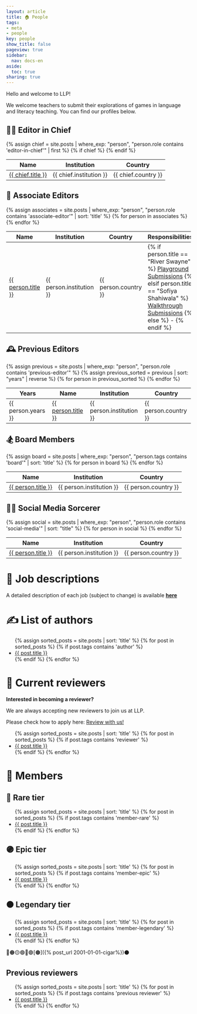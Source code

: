 ```yaml
---
layout: article
title: 🏠 People
tags:
- meta
- people
key: people
show_title: false
pageview: true
sidebar:
  nav: docs-en
aside:
  toc: true
sharing: true
---
```


Hello and welcome to LLP!

We welcome teachers to submit their explorations of games in language and literacy teaching. You can find our profiles below. 

<h2>🕵️‍♂️ Editor in Chief</h2>
<table>
  <thead>
    <tr>
      <th>Name</th>
      <th>Institution</th>
      <th>Country</th>
    </tr>
  </thead>
  <tbody>
    {% assign chief = site.posts | where_exp: "person", "person.role contains 'editor-in-chief'" | first %}
    {% if chief %}
    <tr>
      <td><a href="{{ chief.url }}">{{ chief.title }}</a></td>
      <td>{{ chief.institution }}</td>
      <td>{{ chief.country }}</td>
    </tr>
    {% endif %}
  </tbody>
</table>


<h2>🤝 Associate Editors</h2>
<table>
  <thead>
    <tr>
      <th>Name</th>
      <th>Institution</th>
      <th>Country</th>
      <th>Responsibilities</th>
    </tr>
  </thead>
  <tbody>
    {% assign associates = site.posts | where_exp: "person", "person.role contains 'associate-editor'" | sort: 'title' %}
    {% for person in associates %}
    <tr>
      <td><a href="{{ person.url }}">{{ person.title }}</a></td>
      <td>{{ person.institution }}</td>
      <td>{{ person.country }}</td>
      <td>
        {% if person.title == "River Swayne" %}
          <a href="{% post_url 2018-01-02-submission-guidelines %}">Playground Submissions</a>
        {% elsif person.title == "Sofiya Shahiwala" %}
          <a href="{% post_url 2018-01-02-submission-guidelines %}">Walkthrough Submissions</a>
        {% else %}
          -
        {% endif %}
      </td>
    </tr>
    {% endfor %}
  </tbody>
</table>


<h2>🕰️ Previous Editors</h2>
<table>
  <thead>
    <tr>
      <th>Years</th>
      <th>Name</th>
      <th>Institution</th>
      <th>Country</th>
    </tr>
  </thead>
  <tbody>
    {% assign previous = site.posts | where_exp: "person", "person.role contains 'previous-editor'" %}
    {% assign previous_sorted = previous | sort: "years" | reverse %}
    {% for person in previous_sorted %}
    <tr>
      <td>{{ person.years }}</td>
      <td><a href="{{ person.url }}">{{ person.title }}</a></td>
      <td>{{ person.institution }}</td>
      <td>{{ person.country }}</td>
    </tr>
    {% endfor %}
  </tbody>
</table>


<h2>🏂 Board Members</h2>
<table>
  <thead>
    <tr>
      <th>Name</th>
      <th>Institution</th>
      <th>Country</th>
    </tr>
  </thead>
  <tbody>
    {% assign board = site.posts | where_exp: "person", "person.tags contains 'board'" | sort: 'title' %}
    {% for person in board %}
    <tr>
      <td><a href="{{ person.url }}">{{ person.title }}</a></td>
      <td>{{ person.institution }}</td>
      <td>{{ person.country }}</td>
    </tr>
    {% endfor %}
  </tbody>
</table>


<h2>🧙‍♂️ Social Media Sorcerer</h2>
<table>
  <thead>
    <tr>
      <th>Name</th>
      <th>Institution</th>
      <th>Country</th>
    </tr>
  </thead>
  <tbody>
    {% assign social = site.posts | where_exp: "person", "person.role contains 'social-media'" | sort: "title" %}
    {% for person in social %}
    <tr>
      <td><a href="{{ person.url }}">{{ person.title }}</a></td>
      <td>{{ person.institution }}</td>
      <td>{{ person.country }}</td>
    </tr>
    {% endfor %}
  </tbody>
</table>


# 🔧 Job descriptions

A detailed description of each job (subject to change) is available [**here**](https://docs.google.com/document/d/1UCw0OIGDUqQuTFG6ok1ncYwMeaMgte1ygSk6ZqqKp9k/edit?usp=sharing)

# ✍️ List of authors

<ul>
  {% assign sorted_posts = site.posts | sort: 'title' %}
  {% for post in  sorted_posts %}
  {% if post.tags contains 'author' %}
  <li>
  <a href="{{ post.url }}">
    {{ post.title }}</a>
  </li>
  {% endif %}
  {% endfor %}
</ul>

# 🔎 Current reviewers

**Interested in becoming a reviewer?**

We are always accepting new reviewers to join us at LLP. 

Please check how to apply here: <a class="button button--success button--rounded button--lg" href="/2018/01/04/review-with-us.html"><i class="far fa-play-circle"></i> Review with us! </a>

<ul>
  {% assign sorted_posts = site.posts | sort: 'title' %}
  {% for post in  sorted_posts %}
  {% if post.tags contains 'reviewer' %}
  <li>
  <a href="{{ post.url }}">
    {{ post.title }}</a>
  </li>
  {% endif %}
  {% endfor %}
</ul>

# 👥 Members

<!-- ## 🟢 Uncommon tier
<ul>
  {% assign sorted_posts = site.posts | sort: 'title' %}
  {% for post in  sorted_posts %}
  {% if post.tags contains 'member-uncommon' %}
  <li>
  <a href="{{ post.url }}">
    <p>{{ post.title }}</p></a>
  </li>
  {% endif %}
  {% endfor %}
</ul> --> 

## 🔵 Rare tier
<ul>
  {% assign sorted_posts = site.posts | sort: 'title' %}
  {% for post in  sorted_posts %}
  {% if post.tags contains 'member-rare' %}
  <li>
  <a href="{{ post.url }}">
    {{ post.title }}</a>
  </li>
  {% endif %}
  {% endfor %}
</ul>

## 🟣 Epic tier
<ul>
  {% assign sorted_posts = site.posts | sort: 'title' %}
  {% for post in  sorted_posts %}
  {% if post.tags contains 'member-epic' %}
  <li>
  <a href="{{ post.url }}">
    {{ post.title }}</a>
  </li>
  {% endif %}
  {% endfor %}
</ul>

## 🟠 Legendary tier
<ul>
  {% assign sorted_posts = site.posts | sort: 'title' %}
  {% for post in  sorted_posts %}
  {% if post.tags contains 'member-legendary' %}
  <li>
  <a href="{{ post.url }}">
    {{ post.title }}</a>
  </li>
  {% endif %}
  {% endfor %}
</ul>

🔴🟠🟡🟢🔵🟣[🟤]({% post_url 2001-01-01-cigar%})⚫️

## Previous reviewers
<ul>
  {% assign sorted_posts = site.posts | sort: 'title' %}
  {% for post in  sorted_posts %}
  {% if post.tags contains 'previous reviewer' %}
  <li>
  <a href="{{ post.url }}">{{ post.title }}</a>
  </li>
  {% endif %}
  {% endfor %}
</ul>

